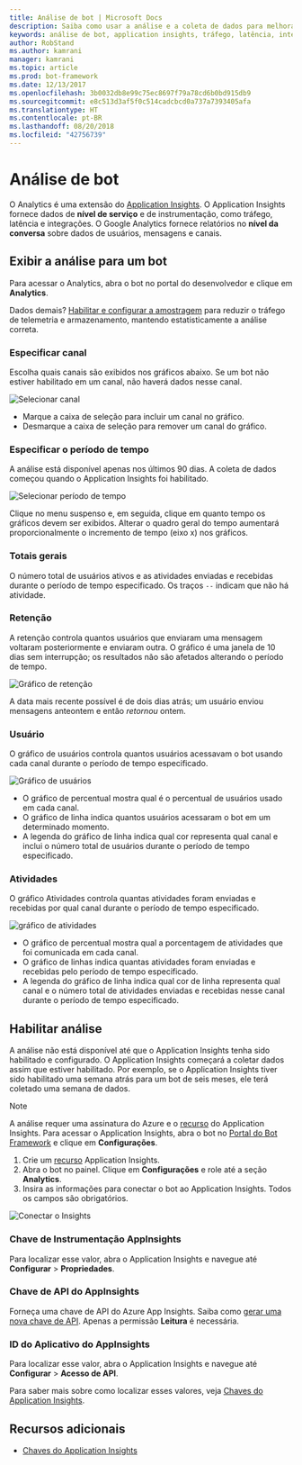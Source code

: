 ```yaml
---
title: Análise de bot | Microsoft Docs
description: Saiba como usar a análise e a coleta de dados para melhorar seu bot com a análise no Bot Framework.
keywords: análise de bot, application insights, tráfego, latência, integrações, AppInsights
author: RobStand
ms.author: kamrani
manager: kamrani
ms.topic: article
ms.prod: bot-framework
ms.date: 12/13/2017
ms.openlocfilehash: 3b0032db8e99c75ec8697f79a78cd6b0bd915db9
ms.sourcegitcommit: e8c513d3af5f0c514cadcbcd0a737a7393405afa
ms.translationtype: HT
ms.contentlocale: pt-BR
ms.lasthandoff: 08/20/2018
ms.locfileid: "42756739"
---
```

# <a name="bot-analytics"></a>Análise de bot
O Analytics é uma extensão do [Application Insights](/azure/application-insights/app-insights-analytics). O Application Insights fornece dados de **nível de serviço** e de instrumentação, como tráfego, latência e integrações. O Google Analytics fornece relatórios no **nível da conversa** sobre dados de usuários, mensagens e canais.

## <a name="view-analytics-for-a-bot"></a>Exibir a análise para um bot
Para acessar o Analytics, abra o bot no portal do desenvolvedor e clique em **Analytics**.

Dados demais? [Habilitar e configurar a amostragem](/azure/application-insights/app-insights-sampling) para reduzir o tráfego de telemetria e armazenamento, mantendo estatisticamente a análise correta. 

### <a name="specify-channel"></a>Especificar canal
Escolha quais canais são exibidos nos gráficos abaixo. Se um bot não estiver habilitado em um canal, não haverá dados nesse canal.

![Selecionar canal](~/media/analytics-channels.png)

* Marque a caixa de seleção para incluir um canal no gráfico.
* Desmarque a caixa de seleção para remover um canal do gráfico.

### <a name="specify-time-period"></a>Especificar o período de tempo
A análise está disponível apenas nos últimos 90 dias. A coleta de dados começou quando o Application Insights foi habilitado.

![Selecionar período de tempo](~/media/analytics-timepick.png)

Clique no menu suspenso e, em seguida, clique em quanto tempo os gráficos devem ser exibidos.
Alterar o quadro geral do tempo aumentará proporcionalmente o incremento de tempo (eixo x) nos gráficos.

### <a name="grand-totals"></a>Totais gerais
O número total de usuários ativos e as atividades enviadas e recebidas durante o período de tempo especificado.
Os traços `--` indicam que não há atividade.

### <a name="retention"></a>Retenção
A retenção controla quantos usuários que enviaram uma mensagem voltaram posteriormente e enviaram outra.
O gráfico é uma janela de 10 dias sem interrupção; os resultados não são afetados alterando o período de tempo.

![Gráfico de retenção](~/media/analytics-retention.png)

A data mais recente possível é de dois dias atrás; um usuário enviou mensagens anteontem e então *retornou* ontem.

### <a name="user"></a>Usuário
O gráfico de usuários controla quantos usuários acessavam o bot usando cada canal durante o período de tempo especificado.

![Gráfico de usuários](~/media/analytics-users.png)

* O gráfico de percentual mostra qual é o percentual de usuários usado em cada canal.
* O gráfico de linha indica quantos usuários acessaram o bot em um determinado momento.
* A legenda do gráfico de linha indica qual cor representa qual canal e inclui o número total de usuários durante o período de tempo especificado.

### <a name="activities"></a>Atividades
O gráfico Atividades controla quantas atividades foram enviadas e recebidas por qual canal durante o período de tempo especificado.

![gráfico de atividades](~/media/analytics-activities.png)

* O gráfico de percentual mostra qual a porcentagem de atividades que foi comunicada em cada canal.
* O gráfico de linhas indica quantas atividades foram enviadas e recebidas pelo período de tempo especificado.
* A legenda do gráfico de linha indica qual cor de linha representa qual canal e o número total de atividades enviadas e recebidas nesse canal durante o período de tempo especificado. 

## <a name="enable-analytics"></a>Habilitar análise
A análise não está disponível até que o Application Insights tenha sido habilitado e configurado. O Application Insights começará a coletar dados assim que estiver habilitado. Por exemplo, se o Application Insights tiver sido habilitado uma semana atrás para um bot de seis meses, ele terá coletado uma semana de dados.
> [!NOTE]
> A análise requer uma assinatura do Azure e o [recurso](/azure/application-insights/app-insights-create-new-resource) do Application Insights.
Para acessar o Application Insights, abra o bot no [Portal do Bot Framework](https://dev.botframework.com/) e clique em **Configurações**.

1. Crie um [recurso](/azure/application-insights/app-insights-create-new-resource) Application Insights.
2. Abra o bot no painel. Clique em **Configurações** e role até a seção **Analytics**.
3. Insira as informações para conectar o bot ao Application Insights. Todos os campos são obrigatórios.

![Conectar o Insights](~/media/analytics-enable.png)

### <a name="appinsights-instrumentation-key"></a>Chave de Instrumentação AppInsights
Para localizar esse valor, abra o Application Insights e navegue até **Configurar** > **Propriedades**.

### <a name="appinsights-api-key"></a>Chave de API do AppInsights
Forneça uma chave de API do Azure App Insights. Saiba como [gerar uma nova chave de API](https://dev.applicationinsights.io/documentation/Authorization/API-key-and-App-ID). Apenas a permissão **Leitura** é necessária.

### <a name="appinsights-application-id"></a>ID do Aplicativo do AppInsights
Para localizar esse valor, abra o Application Insights e navegue até **Configurar** > **Acesso de API**.

Para saber mais sobre como localizar esses valores, veja [Chaves do Application Insights](~/bot-service-resources-app-insights-keys.md).

## <a name="additional-resources"></a>Recursos adicionais
* [Chaves do Application Insights](~/bot-service-resources-app-insights-keys.md)